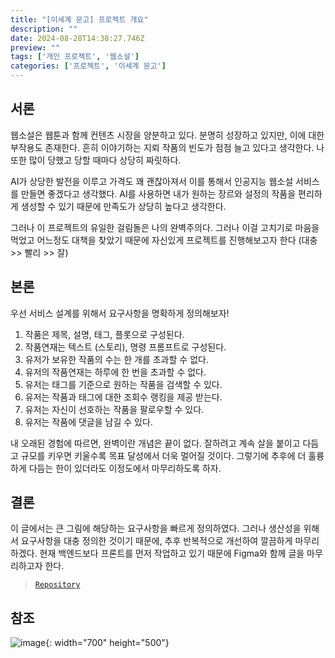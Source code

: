 ```yaml
---
title: "[이세계 문고] 프로젝트 개요"
description: ""
date: 2024-08-28T14:38:27.746Z
preview: ""
tags: ['개인 프로젝트', '웹소설']
categories: ['프로젝트', '이세계 문고']
---
```


## 서론
웹소설은 웹툰과 함께 컨텐츠 시장을 양분하고 있다. 분명히 성장하고 있지만, 이에 대한 부작용도 존재한다.
흔히 이야기하는 지뢰 작품의 빈도가 점점 늘고 있다고 생각한다. 나 또한 많이 당했고 당할 때마다 상당히 짜릿하다.

AI가 상당한 발전을 이루고 가격도 꽤 괜찮아져서 이를 통해서 인공지능 웹소설 서비스를 만들면 좋겠다고 생각했다.
AI를 사용하면 내가 원하는 장르와 설정의 작품을 편리하게 생성할 수 있기 때문에 만족도가 상당히 높다고 생각한다.

그러나 이 프로젝트의 유일한 걸림돌은 나의 완벽주의다. 그러나 이걸 고치기로 마음을 먹었고 어느정도 대책을 찾았기 때문에
자신있게 프로젝트를 진행해보고자 한다 (대충 >> 빨리 >> 잘)

## 본론
우선 서비스 설계를 위해서 요구사항을 명확하게 정의해보자!
1. 작품은 제목, 설명, 태그, 플롯으로 구성된다.
2. 작품연재는 텍스트 (스토리), 명령 프롬프트로 구성된다.
3. 유저가 보유한 작품의 수는 한 개를 초과할 수 없다.
4. 유저의 작품연재는 하루에 한 번을 초과할 수 없다.
5. 유저는 태그를 기준으로 원하는 작품을 검색할 수 있다.
6. 유저는 작품과 태그에 대한 조회수 랭킹을 제공 받는다.
7. 유저는 자신이 선호하는 작품을 팔로우할 수 있다.
8. 유저는 작품에 댓글을 남길 수 있다.

내 오래된 경험에 따르면, 완벽이란 개념은 끝이 없다. 잘하려고 계속 살을 붙이고 다듬고 규모를 키우면 키울수록 목표 달성에서 더욱 멀어질 것이다.
그렇기에 추후에 더 훌륭하게 다듬는 한이 있더라도 이정도에서 마무리하도록 하자.

## 결론
이 글에서는 큰 그림에 해당하는 요구사항을 빠르게 정의하였다.
그러나 생산성을 위해서 요구사항을 대충 정의한 것이기 때문에, 추후 반복적으로 개선하여 깔끔하게 마무리 하겠다.
현재 백엔드보다 프론트를 먼저 작업하고 있기 때문에 Figma와 함께 글을 마무리하고자 한다.
> [`Repository`](https://github.com/rlaehd62/Isekai-Books)

## 참조

![image](https://github.com/user-attachments/assets/e00d54a1-ee9b-4013-b750-696e7b9ec0bf){: width="700" height="500"}
